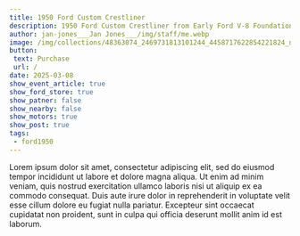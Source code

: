 ```yaml
---
title: 1950 Ford Custom Crestliner
description: 1950 Ford Custom Crestliner from Early Ford V-8 Foundation Museums
author: jan-jones___Jan Jones___/img/staff/me.webp
image: /img/collections/48363074_2469731813101244_4458717622854221824_n.webp
button: 
 text: Purchase
 url: /
date: 2025-03-08
show_event_article: true
show_ford_store: true
show_patner: false
show_nearby: false
show_motors: true
show_post: true
tags:
 - ford1950
---
```

Lorem ipsum dolor sit amet, consectetur adipiscing elit, sed do eiusmod tempor incididunt ut labore et dolore magna aliqua. Ut enim ad minim veniam, quis nostrud exercitation ullamco laboris nisi ut aliquip ex ea commodo consequat. Duis aute irure dolor in reprehenderit in voluptate velit esse cillum dolore eu fugiat nulla pariatur. Excepteur sint occaecat cupidatat non proident, sunt in culpa qui officia deserunt mollit anim id est laborum.
